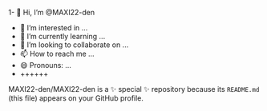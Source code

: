 1- 👋 Hi, I’m @MAXI22-den
- 👀 I’m interested in ...
- 🌱 I’m currently learning ...
- 💞️ I’m looking to collaborate on ...
- 📫 How to reach me ...
- 😄 Pronouns: ...
- ++++++


MAXI22-den/MAXI22-den is a ✨ special ✨ repository because its `README.md` (this file) appears on your GitHub profile.

